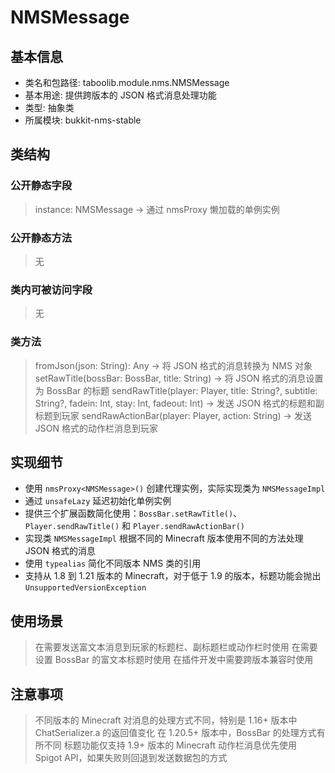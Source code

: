 # NMSMessage

## 基本信息
- 类名和包路径: taboolib.module.nms.NMSMessage
- 基本用途: 提供跨版本的 JSON 格式消息处理功能
- 类型: 抽象类
- 所属模块: bukkit-nms-stable

## 类结构

### 公开静态字段
> instance: NMSMessage -> 通过 nmsProxy 懒加载的单例实例

### 公开静态方法
> 无

### 类内可被访问字段
> 无

### 类方法
> fromJson(json: String): Any -> 将 JSON 格式的消息转换为 NMS 对象
> setRawTitle(bossBar: BossBar, title: String) -> 将 JSON 格式的消息设置为 BossBar 的标题
> sendRawTitle(player: Player, title: String?, subtitle: String?, fadein: Int, stay: Int, fadeout: Int) -> 发送 JSON 格式的标题和副标题到玩家
> sendRawActionBar(player: Player, action: String) -> 发送 JSON 格式的动作栏消息到玩家

## 实现细节
- 使用 `nmsProxy<NMSMessage>()` 创建代理实例，实际实现类为 `NMSMessageImpl`
- 通过 `unsafeLazy` 延迟初始化单例实例
- 提供三个扩展函数简化使用：`BossBar.setRawTitle()`、`Player.sendRawTitle()` 和 `Player.sendRawActionBar()`
- 实现类 `NMSMessageImpl` 根据不同的 Minecraft 版本使用不同的方法处理 JSON 格式的消息
- 使用 `typealias` 简化不同版本 NMS 类的引用
- 支持从 1.8 到 1.21 版本的 Minecraft，对于低于 1.9 的版本，标题功能会抛出 `UnsupportedVersionException`

## 使用场景
> 在需要发送富文本消息到玩家的标题栏、副标题栏或动作栏时使用
> 在需要设置 BossBar 的富文本标题时使用
> 在插件开发中需要跨版本兼容时使用

## 注意事项
> 不同版本的 Minecraft 对消息的处理方式不同，特别是 1.16+ 版本中 ChatSerializer.a 的返回值变化
> 在 1.20.5+ 版本中，BossBar 的处理方式有所不同
> 标题功能仅支持 1.9+ 版本的 Minecraft
> 动作栏消息优先使用 Spigot API，如果失败则回退到发送数据包的方式

